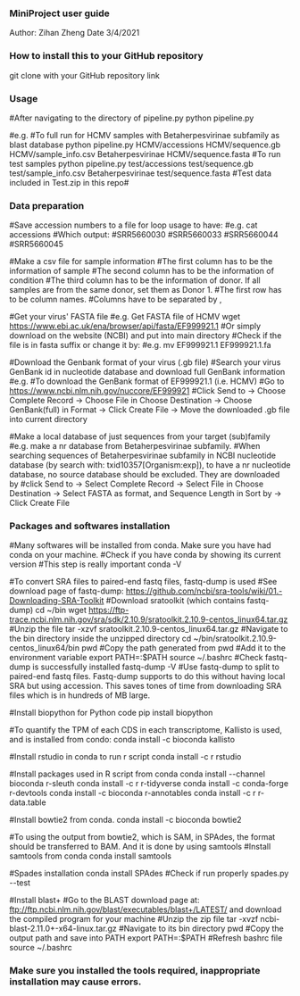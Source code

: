 ### MiniProject user guide
Author: Zihan Zheng
Date 3/4/2021


### How to install this to your GitHub repository
git clone with your GitHub repository link

### Usage
#After navigating to the directory of pipeline.py
python pipeline.py <accession file path> <GenBank file path> <sample information csv file path> <blast database name>

#e.g.
#To full run for HCMV samples with Betaherpesvirinae subfamily as blast database
python pipeline.py HCMV/accessions HCMV/sequence.gb HCMV/sample_info.csv Betaherpesvirinae HCMV/sequence.fasta
#To run test samples 
python pipeline.py test/accessions test/sequence.gb test/sample_info.csv Betaherpesvirinae test/sequence.fasta
#Test data included in Test.zip in this repo#

### Data preparation

#Save accession numbers to a file for loop usage to have:
#e.g.
cat accessions
#Which output:
#SRR5660030
#SRR5660033
#SRR5660044
#SRR5660045

#Make a csv file for sample information
#The first column has to be the information of sample
#The second column has to be the information of condition
#The third column has to be the information of donor. If all samples are from the same donor, set them as Donor 1.
#The first row has to be column names.
#Columns have to be separated by ,

#Get your virus' FASTA file
#e.g. Get FASTA file of HCMV
wget https://www.ebi.ac.uk/ena/browser/api/fasta/EF999921.1
#Or simply download on the website (NCBI) and put into main directory
#Check if the file is in fasta suffix or change it by:
#e.g.
mv EF999921.1 EF999921.1.fa

#Download the Genbank format of your virus (.gb file)
#Search your virus GenBank id in nucleotide database and download full GenBank information 
#e.g.
#To download the GenBank format of EF999921.1 (i.e. HCMV)
#Go to https://www.ncbi.nlm.nih.gov/nuccore/EF999921
#Click Send to -> Choose Complete Record -> Choose File in Choose Destination ->  Choose GenBank(full) in Format -> Click Create File -> Move the downloaded .gb file into current directory

#Make a local database of just sequences from your target (sub)family
#e.g. make a nr database from Betaherpesvirinae subfamily. 
#When searching sequences of Betaherpesvirinae subfamily in NCBI nucleotide database (by search with: txid10357[Organism:exp]), to have a nr nucleotide database, no source database should be excluded. They are downloaded by 
#click Send to -> Select Complete Record -> Select File in Choose Destination -> Select 
FASTA as format, and Sequence Length in Sort by -> Click Create File



### Packages and softwares installation

#Many softwares will be installed from conda. Make sure you have had conda on your machine.
#Check if you have conda by showing its current version
#This step is really important
conda -V

#To convert SRA files to paired-end fastq files, fastq-dump is used
#See download page of fastq-dump: https://github.com/ncbi/sra-tools/wiki/01.-Downloading-SRA-Toolkit
#Download sratoolkit (which contains fastq-dump)
cd ~/bin
wget https://ftp-trace.ncbi.nlm.nih.gov/sra/sdk/2.10.9/sratoolkit.2.10.9-centos_linux64.tar.gz 
#Unzip the file
tar -xzvf sratoolkit.2.10.9-centos_linux64.tar.gz
#Navigate to the bin directory inside the unzipped directory
cd ~/bin/sratoolkit.2.10.9-centos_linux64/bin
pwd
#Copy the path generated from pwd 
#Add it to the environment variable
export PATH=<paste the pwd path here>:$PATH 
source ~/.bashrc
#Check fastq-dump is successfully installed
fastq-dump -V 
#Use fastq-dump to split to paired-end fastq files. Fastq-dump supports to do this without having local SRA but using accession. This saves tones of time from downloading SRA files which is in hundreds of MB large.

#Install biopython for Python code
pip install biopython

#To quantify the TPM of each CDS in each transcriptome, Kallisto is used, and is installed from condo:
conda install -c bioconda kallisto

#Install rstudio in conda to run r script
conda install -c r rstudio

#Install packages used in R script from conda
conda install --channel bioconda r-sleuth
conda install -c r r-tidyverse
conda install -c conda-forge r-devtools
conda install -c bioconda r-annotables
conda install -c r r-data.table

#Install bowtie2 from conda. 
conda install -c bioconda bowtie2

#To using the output from bowtie2, which is SAM, in SPAdes, the format should be transferred to BAM. And it is done by using samtools
#Install samtools from conda
conda install samtools

#Spades installation
conda install SPAdes
#Check if run properly
spades.py --test

#Install blast+ 
#Go to the BLAST download page at: ftp://ftp.ncbi.nlm.nih.gov/blast/executables/blast+/LATEST/ and download the compiled program for your machine
#Unzip the zip file
tar -xvzf ncbi-blast-2.11.0+-x64-linux.tar.gz
#Navigate to its bin directory
pwd
#Copy the output path and save into PATH
export PATH=<the copied path>:$PATH
#Refresh bashrc file
source ~/.bashrc

### Make sure you installed the tools required, inappropriate installation may cause errors.






 









